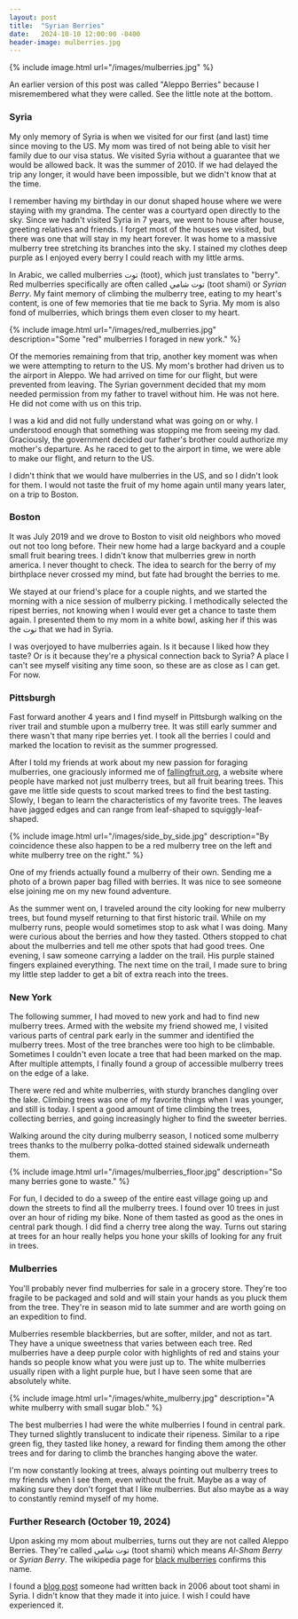 ```yaml
---
layout: post
title:  "Syrian Berries"
date:   2024-10-10 12:00:00 -0400
header-image: mulberries.jpg
---
```


{% include image.html url="/images/mulberries.jpg" %}

An earlier version of this post was called "Aleppo Berries" because I
misremembered what they were called. See the little note at the bottom.

### Syria

My only memory of Syria is when we visited for our first (and last) time since
moving to the US. My mom was tired of not being able to visit her family due to
our visa status. We visited Syria without a guarantee that we would be allowed
back. It was the summer of 2010. If we had delayed the trip any longer, it would
have been impossible, but we didn't know that at the time.

I remember having my birthday in our donut shaped house where we were staying
with my grandma. The center was a courtyard open directly to the sky. Since we
hadn't visited Syria in 7 years, we went to house after house, greeting
relatives and friends. I forget most of the houses we visited, but there was one
that will stay in my heart forever. It was home to a massive mulberry tree
stretching its branches into the sky. I stained my clothes deep purple as I
enjoyed every berry I could reach with my little arms.

In Arabic, we called mulberries توت (toot), which just translates to "berry".
Red mulberries specifically are often called توت شامي (toot shami) or _Syrian
Berry_. My faint memory of climbing the mulberry tree, eating to my heart's
content, is one of few memories that tie me back to Syria. My mom is also fond
of mulberries, which brings them even closer to my heart.

{% include image.html url="/images/red_mulberries.jpg" description="Some
&quot;red&quot; mulberries I foraged in new york." %}

Of the memories remaining from that trip, another key moment was when we were
attempting to return to the US. My mom's brother had driven us to the airport in
Aleppo. We had arrived on time for our flight, but were prevented from leaving.
The Syrian government decided that my mom needed permission from my father to
travel without him. He was not here. He did not come with us on this trip.

I was a kid and did not fully understand what was going on or why. I understood
enough that something was stopping me from seeing my dad. Graciously, the
government decided our father's brother could authorize my mother's departure.
As he raced to get to the airport in time, we were able to make our flight, and
return to the US.

I didn't think that we would have mulberries in the US, and so I didn't look for
them. I would not taste the fruit of my home again until many years later, on a
trip to Boston.

### Boston

It was July 2019 and we drove to Boston to visit old neighbors who moved out not
too long before. Their new home had a large backyard and a couple small fruit
bearing trees. I didn't know that mulberries grew in north america. I never
thought to check. The idea to search for the berry of my birthplace never
crossed my mind, but fate had brought the berries to me.

We stayed at our friend's place for a couple nights, and we started the morning
with a nice session of mulberry picking. I methodically selected the ripest
berries, not knowing when I would ever get a chance to taste them again. I
presented them to my mom in a white bowl, asking her if this was the توت that we
had in Syria.

I was overjoyed to have mulberries again. Is it because I liked how they taste?
Or is it because they're a physical connection back to Syria? A place I can't
see myself visiting any time soon, so these are as close as I can get. For now.

### Pittsburgh

Fast forward another 4 years and I find myself in Pittsburgh walking on the
river trail and stumble upon a mulberry tree. It was still early summer and
there wasn't that many ripe berries yet. I took all the berries I could and
marked the location to revisit as the summer progressed.

After I told my friends at work about my new passion for foraging mulberries,
one graciously informed me of [fallingfruit.org][1], a website where people have
marked not just mulberry trees, but all fruit bearing trees. This gave me little
side quests to scout marked trees to find the best tasting. Slowly, I began to
learn the characteristics of my favorite trees. The leaves have jagged edges and
can range from leaf-shaped to squiggly-leaf-shaped.

{% include image.html url="/images/side_by_side.jpg" description="By coincidence
these also happen to be a red mulberry tree on the left and white mulberry tree
on the right." %}

One of my friends actually found a mulberry of their own. Sending me a photo of
a brown paper bag filled with berries. It was nice to see someone else joining
me on my new found adventure.

As the summer went on, I traveled around the city looking for new mulberry
trees, but found myself returning to that first historic trail. While on my
mulberry runs, people would sometimes stop to ask what I was doing. Many were
curious about the berries and how they tasted. Others stopped to chat about the
mulberries and tell me other spots that had good trees. One evening, I saw
someone carrying a ladder on the trail. His purple stained fingers explained
everything. The next time on the trail, I made sure to bring my little step
ladder to get a bit of extra reach into the trees.

### New York

The following summer, I had moved to new york and had to find new mulberry
trees. Armed with the website my friend showed me, I visited various parts of
central park early in the summer and identified the mulberry trees. Most of the
tree branches were too high to be climbable. Sometimes I couldn't even locate a
tree that had been marked on the map. After multiple attempts, I finally found a
group of accessible mulberry trees on the edge of a lake.

There were red and white mulberries, with sturdy branches dangling over the
lake. Climbing trees was one of my favorite things when I was younger, and still
is today. I spent a good amount of time climbing the trees, collecting berries,
and going increasingly higher to find the sweeter berries.

Walking around the city during mulberry season, I noticed some mulberry trees
thanks to the mulberry polka-dotted stained sidewalk underneath them.

{% include image.html url="/images/mulberries_floor.jpg" description="So many
berries gone to waste." %}

For fun, I decided to do a sweep of the entire east village going up and down
the streets to find all the mulberry trees. I found over 10 trees in just over
an hour of riding my bike. None of them tasted as good as the ones in central
park though. I did find a cherry tree along the way. Turns out staring at trees
for an hour really helps you hone your skills of looking for any fruit in trees.

### Mulberries

You'll probably never find mulberries for sale in a grocery store. They're too
fragile to be packaged and sold and will stain your hands as you pluck them from
the tree. They're in season mid to late summer and are worth going on an
expedition to find.

Mulberries resemble blackberries, but are softer, milder, and not as tart. They
have a unique sweetness that varies between each tree. Red mulberries have a
deep purple color with highlights of red and stains your hands so people know
what you were just up to. The white mulberries usually ripen with a light purple
hue, but I have seen some that are absolutely white.

{% include image.html url="/images/white_mulberry.jpg" description="A white
mulberry with small sugar blob." %}

The best mulberries I had were the white mulberries I found in central park.
They turned slightly translucent to indicate their ripeness. Similar to a ripe
green fig, they tasted like honey, a reward for finding them among the other
trees and for daring to climb the branches hanging above the water.

I'm now constantly looking at trees, always pointing out mulberry trees to my
friends when I see them, even without the fruit. Maybe as a way of making sure
they don't forget that I like mulberries. But also maybe as a way to constantly
remind myself of my home.

### Further Research (October 19, 2024)

Upon asking my mom about mulberries, turns out they are not called Aleppo
Berries. They're called توت شامي (toot shami) which means _Al-Sham Berry_ or
_Syrian Berry_. The wikipedia page for [black mulberries][2] confirms this name.

I found a [blog post][3] someone had written back in 2006 about toot shami in
Syria. I didn't know that they made it into juice. I wish I could have
experienced it.

[1]: https://fallingfruit.org
[2]: https://ar.wikipedia.org/wiki/%D8%AA%D9%88%D8%AA_%D8%A3%D8%B3%D9%88%D8%AF
[3]: http://web.archive.org/web/20231123064846/https://ninemonthsinsyria.blogspot.com/2006/09/beware-toot-shami.html

